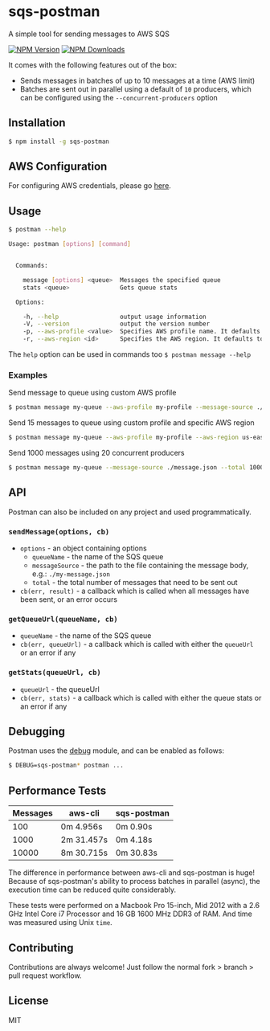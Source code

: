 # sqs-postman

A simple tool for sending messages to AWS SQS

[![NPM Version][npm-image]][npm-url]
[![NPM Downloads][downloads-image]][downloads-url]

It comes with the following features out of the box:

- Sends messages in batches of up to 10 messages at a time (AWS limit)
- Batches are sent out in parallel using a default of `10` producers, which can be configured using the `--concurrent-producers` option

## Installation

```bash
$ npm install -g sqs-postman
```

## AWS Configuration

For configuring AWS credentials, please go [here](http://docs.aws.amazon.com/AWSJavaScriptSDK/guide/node-configuring.html).

## Usage

```bash
$ postman --help

Usage: postman [options] [command]


  Commands:

    message [options] <queue>  Messages the specified queue
    stats <queue>              Gets queue stats

  Options:

    -h, --help                 output usage information
    -V, --version              output the version number
    -p, --aws-profile <value>  Specifies AWS profile name. It defaults to default
    -r, --aws-region <id>      Specifies the AWS region. It defaults to eu-west-1
```

The `help` option can be used in commands too `$ postman message --help`

### Examples

Send message to queue using custom AWS profile

```bash
$ postman message my-queue --aws-profile my-profile --message-source ./message.json
```

Send 15 messages to queue using custom profile and specific AWS region

```bash
$ postman message my-queue --aws-profile my-profile --aws-region us-east-1 --message-source ./message.json --total 15
```

Send 1000 messages using 20 concurrent producers

```bash
$ postman message my-queue --message-source ./message.json --total 1000 --concurrent-producers 20
```

## API

Postman can also be included on any project and used programmatically.

### `sendMessage(options, cb)`

- `options` - an object containing options
    - `queueName` - the name of the SQS queue
    - `messageSource` - the path to the file containing the message body, e.g.: `./my-message.json`
    - `total` - the total number of messages that need to be sent out
- `cb(err, result)` - a callback which is called when all messages have been sent, or an error occurs


### `getQueueUrl(queueName, cb)`

- `queueName` - the name of the SQS queue
- `cb(err, queueUrl)` - a callback which is called with either the `queueUrl` or an error if any

### `getStats(queueUrl, cb)`

- `queueUrl` - the queueUrl
- `cb(err, stats)` - a callback which is called with either the queue stats or an error if any

## Debugging

Postman uses the [debug](https://github.com/visionmedia/debug) module, and can be enabled as follows:

```bash
$ DEBUG=sqs-postman* postman ...
```

## Performance Tests

| Messages |   aws-cli  | sqs-postman |
| -------- | ---------- | ----------- |
|      100 |  0m 4.956s |    0m 0.90s |
|     1000 | 2m 31.457s |    0m 4.18s |
|    10000 | 8m 30.715s |   0m 30.83s |

The difference in performance between aws-cli and sqs-postman is huge! Because of sqs-postman's ability to process batches in parallel (async), the execution time can be reduced quite considerably.

These tests were performed on a Macbook Pro 15-inch, Mid 2012 with a 2.6 GHz Intel Core i7 Processor and 16 GB 1600 MHz DDR3 of RAM. And time was measured using Unix `time`.

## Contributing

Contributions are always welcome! Just follow the normal fork > branch > pull request workflow.

## License

MIT

[npm-image]: https://img.shields.io/npm/v/sqs-postman.svg
[npm-url]: https://npmjs.org/package/sqs-postman
[downloads-image]: https://img.shields.io/npm/dm/sqs-postman.svg
[downloads-url]: https://npmjs.org/package/sqs-postman
